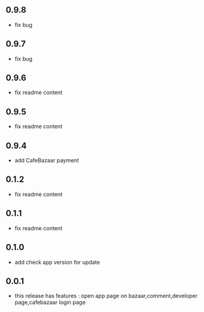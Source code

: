 ## 0.9.8

* fix bug

## 0.9.7

* fix bug

## 0.9.6

* fix readme content

## 0.9.5

* fix readme content

## 0.9.4

* add CafeBazaar payment

## 0.1.2

* fix readme content

## 0.1.1

* fix readme content

## 0.1.0

* add check app version for update  

## 0.0.1

* this release has features : open app page on bazaar,comment,developer page,cafebazaar login page
